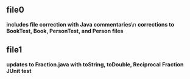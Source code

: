 ## file0

**includes file correction with Java commentaries**\n
**corrections to BookTest, Book, PersonTest, and Person files**

## file1
**updates to Fraction.java with toString, toDouble, Reciprocal**
**Fraction JUnit test**
